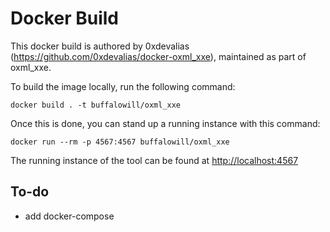 # Docker Build

This docker build is authored by 0xdevalias (https://github.com/0xdevalias/docker-oxml_xxe), maintained as part of oxml_xxe.

To build the image locally, run the following command:
```
docker build . -t buffalowill/oxml_xxe
```

Once this is done, you can stand up a running instance with this command:
```
docker run --rm -p 4567:4567 buffalowill/oxml_xxe
```

The running instance of the tool can be found at [http://localhost:4567](http://localhost:4567)


## To-do
- add docker-compose
